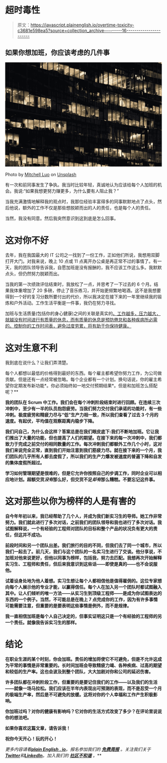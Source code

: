# 超时毒性

> 原文：<https://javascript.plainenglish.io/overtime-toxicity-c3681e598ea5?source=collection_archive---------16----------------------->

## 如果你想加班，你应该考虑的几件事

![](img/92eef99f5d9d650307a476db74b9878c.png)

Photo by [Mitchell Luo](https://unsplash.com/@mitchel3uo?utm_source=medium&utm_medium=referral) on [Unsplash](https://unsplash.com?utm_source=medium&utm_medium=referral)

有一次和前同事发生了争执。我当时比较年轻，真诚地认为应该给每个人加班的机会。我说:“如果我想更努力赚更多，为什么要有人阻止我？”

当我充满激情地解释我的观点时，我那位经验丰富得多的同事默默地点了点头，然后他说，额外的工作不仅是那些想脱颖而出的人的责任，也是每个人的责任。

当然，我没有同意。然后我突然意识到这到底是怎么回事。

# 这对你不好

去年，我在我国最大的 IT 公司之一找到了一份工作，正如他们所说，我想用双脚打开大门。对我来说，晚上 10 点或 11 点离开办公桌是再正常不过的事情了。有一天，我的团队领导告诉我，自愿加班是没有报酬的，我不应该工作这么多。我默默点头，但仍然努力脱颖而出。

当我的第一次绩效评估结束时，我放松了一点，并思考了一下过去的 6 个月。结果我体重增加了 20 多磅，停止了音乐练习，并开始更频繁地喝酒。这不是我想要得到一个好的复习分数所要付出的代价，所以我决定在接下来的一年里继续我的锻炼和户外活动。工作生活平衡是一件事，我仍在努力寻找。

加班与生活质量(包括你的身心健康)之间的关联是真实的[。工作越多，压力越大，就越没有时间进行有质量的休息，而有质量的休息是预防倦怠和各种疾病所必需的。控制你的工作时间表，避免过度劳累，将有助于你保持健康。](https://www.cdc.gov/niosh/docs/2004-143/pdfs/2004-143.pdf)

# 这对生意不利

我到底在说什么？让我们弄清楚。

每个人都想以最低的价格得到最好的东西。每个雇主都希望你努力工作，为公司做贡献。但是还有一点经常被忽略。每个企业都有一个计划。换句话说，你的雇主希望你定期发布新功能*。你必须始终如一地交付预期结果*。但是和加班怎么搭配呢？**

**我的团队在 Scrum 中工作。我们会在每个冲刺阶段结束时进行回顾。在连续三次冲刺中，至少有一半的队员抱怨疲劳。当我们努力交付我们承诺的功能时，有一些冲刺。极度疲劳和精疲力尽与“低”生产力相一致，所以我们查看了过去 3 个月的速度。有起伏，平均值在观察距离内稳步下降。**

**我们问自己，为什么会这样？答案总是在我们眼皮底下:我们不断地加班。它让我们推出了大量的功能，但也提高了人们的期望。在接下来的每一次冲刺中，我们都致力于完成之前交付的相同数量的工作。每次冲刺我们都额外工作几个小时，这对我们来说完全正常，直到我们开始注意到我们筋疲力尽。就在接下来的一个月，我们团队的几乎所有人都去度假了，所以我们的生产力爆发被速度的普遍下降和自发的集体度假所超过。**

**学习如何管理期望是很难的，但是它允许你按照自己的步调工作，同时企业可以相应地计划。超额交货*没有*那么好，但交货不足*却有*那么糟糕。不要忘记这件事。**

# **这对那些以你为榜样的人是有害的**

**自今年年初以来，我已经帮助了几个人，并成为我们新实习生的导师。她工作非常努力。我们就此进行了多次对话，之前我们的团队领导和我也进行了多次对话。我试图解释说，一个有经验的工程师对团队的目标和整个产品的状况负有更大的责任，但这并不成功。**

**前段时间和另一个团队出差。我们旅行的目的不同，但我们去了同一个城市，所以我们一起去了。前几天，我们与这个团队的一名实习生进行了交谈。他分享说，不加班对他来说更好，但他以同事为榜样，包括我，努力去匹配。我想再次开始解释实习生、工程师和责任，但后来我意识到这些话——即使是真的——也不会说服他。**

**试着设身处地为他人着想。实习生想让每个人都相信他是值得雇佣的。这位专家想向每个人展示他的专业才能，以赢得信任。每个人在加入另一个团队时都试图融入其中。让人们倾听的唯一方法——从实习生到顶级工程师——是成为你试图表达的东西的一个例子。当然，不可能总是在晚上 7 点完成你的工作，因为有许多事情可能需要注意，但重要的是要表明这些事情是例外，而不是规律。**

**我一直相信加班是每个人自己决定的，但事实证明这只是一个有经验的工程师的另一个责任。就像我告诉实习生的那样。**

# **结论**

**在职业生涯的某个时刻，你会加班。责任的增加将使它不可避免，但是不允许这成为平常的事情是非常重要的。长时间加班会导致精疲力竭、各种疾病、过高的期望和较低的生产率。这也会波及到整个团队，大大加剧对你和公司的延迟伤害。**

**许多团队都在冲刺阶段工作，但重要的是要记住我们的工作——以及我们的生活——就像一场马拉松。我们应该在半年内表现出可预测的表现，而不是忍受一个月的极端生产率，然后是不可避免的放缓。这将对你的个人幸福和工作产生积极影响。**

**你加班过吗？对你的健康有影响吗？它对你的生活方式改变了多少？在评论里说说你的想法吧。**

**如果你喜欢这篇文章，请告诉我！**

**祝你今天开心！玩的开心！**

***更多内容请看*[***plain English . io***](https://plainenglish.io/)*。报名参加我们的* [***免费周报***](http://newsletter.plainenglish.io/) *。关注我们关于*[***Twitter***](https://twitter.com/inPlainEngHQ)*和*[***LinkedIn***](https://www.linkedin.com/company/inplainenglish/)*。加入我们的* [***社区不和谐***](https://discord.gg/GtDtUAvyhW) *。***